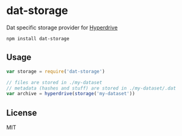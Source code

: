 # dat-storage

Dat specific storage provider for [Hyperdrive](https://github.com/mafintosh/hyperdrive)

```
npm install dat-storage
```

## Usage

``` js
var storage = require('dat-storage')

// files are stored in ./my-dataset
// metadata (hashes and stuff) are stored in ./my-dataset/.dat
var archive = hyperdrive(storage('my-dataset'))
```

## License

MIT
